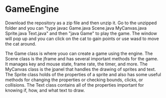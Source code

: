 # GameEngine
Download the repository as a zip file and then unzip it. Go to the unzipped folder and you can "type javac Game.java Scene.java MyCanvas.java Sprite.java Text.java" and then "java Game" to play the game. The window will pop up and you can click on the cat to gain points or use wasd to move the cat around. 

The Game class is where youo can create a game using the engine. The Scene class is the jframe and has several important methods for the game. It manages key and mouse state, frame rate, the timer, and more. The MyCanvas class is the jpanel that handles the drawing of sprites and text. The Sprite class holds of the properties of a sprite and also has some useful methods for changing the properties or checking bounds, clicks, or collisions. The Text class contains all of the properties important for knowing if, how, and what text to draw.
